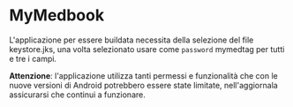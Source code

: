 # MyMedbook

L'applicazione per essere buildata necessita della selezione del file keystore.jks, una volta selezionato usare
come `password` mymedtag per tutti e tre i campi.

**Attenzione**: l'applicazione utilizza tanti permessi e funzionalità che con le nuove versioni di Android potrebbero
essere state limitate, nell'aggiornala assicurarsi che continui a funzionare.